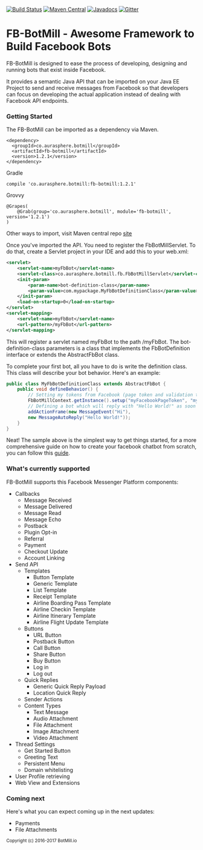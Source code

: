 [![Build Status](https://travis-ci.org/BotMill/fb-botmill.svg?branch=master)](https://travis-ci.org/BotMill/fb-botmill)
[![Maven Central](https://maven-badges.herokuapp.com/maven-central/co.aurasphere.botmill/fb-botmill/badge.svg?style=blue)](https://maven-badges.herokuapp.com/maven-central/co.aurasphere.botmill/fb-botmill)
[![Javadocs](http://www.javadoc.io/badge/co.aurasphere.botmill/fb-botmill.svg)](http://www.javadoc.io/doc/co.aurasphere.botmill/fb-botmill)
[![Gitter](https://badges.gitter.im/BotMill/fb-botmill.svg)](https://gitter.im/BotMill/fb-botmill?utm_source=badge&utm_medium=badge&utm_campaign=pr-badge)

# FB-BotMill - Awesome Framework to Build Facebook Bots
FB-BotMill is designed to ease the process of developing, designing and running bots that exist inside Facebook. 

It provides a semantic Java API that can be imported on your Java EE Project to send and receive messages from Facebook so that developers can focus on developing the actual application instead of dealing with Facebook API endpoints.

**<h3>Getting Started</h3>**
The FB-BotMill can be imported as a dependency via Maven.

	<dependency>
	  <groupId>co.aurasphere.botmill</groupId>
	  <artifactId>fb-botmill</artifactId>
	  <version>1.2.1</version>
	</dependency>

Gradle
    
    compile 'co.aurasphere.botmill:fb-botmill:1.2.1'

Grovvy

    @Grapes( 
        @Grab(group='co.aurasphere.botmill', module='fb-botmill', version='1.2.1') 
    )
    
Other ways to import, visit Maven central repo [site](http://search.maven.org/#search%7Cga%7C1%7Ca%3A%22fb-botmill%22) 

Once you've imported the API. You need to register the FbBotMillServlet. To do that, create a Servlet project in your IDE and add this to your web.xml:

```xml
<servlet>
	<servlet-name>myFbBot</servlet-name>
	<servlet-class>co.aurasphere.botmill.fb.FbBotMillServlet</servlet-class>
	<init-param>
		<param-name>bot-definition-class</param-name>
		<param-value>com.mypackage.MyFbBotDefinitionClass</param-value>
	</init-param>
	<load-on-startup>0</load-on-startup>
</servlet>
<servlet-mapping>
	<servlet-name>myFbBot</servlet-name>
	<url-pattern>/myFbBot</url-pattern>
</servlet-mapping>
```

This will register a servlet named myFbBot to the path /myFbBot. The bot-definition-class parameters is a class that implements the FbBotDefinition interface or extends the AbstractFbBot class.

To complete your first bot, all you have to do is write the definition class. This class will describe your bot behavior. Here's an example:

```java
public class MyFbBotDefinitionClass extends AbstractFbBot {
	public void defineBehavior() {
		// Setting my tokens from Facebook (page token and validation token for webhook).
		FbBotMillContext.getInstance().setup("myFacebookPageToken", "myFacebookWebhookValidationToken");
		// Defining a bot which will reply with "Hello World!" as soon as I write "Hi"
		addActionFrame(new MessageEvent("Hi"),
		new MessageAutoReply("Hello World!"));
	}
}
```

Neat! The sample above is the simplest way to get things started, for a more comprehensive guide on how to create your facebook chatbot from scratch, you can follow this [guide](https://github.com/BotMill/fb-botmill/wiki/Developing-with-FB-BotMill). 


**<h3>What's currently supported</h3>**

FB-BotMill supports this Facebook Messenger Platform components:

- Callbacks
	- Message Received
	- Message Delivered
	- Message Read
	- Message Echo
	- Postback
	- Plugin Opt-in
	- Referral
	- Payment
	- Checkout Update
	- Account Linking
- Send API
	- Templates
		- Button Template
		- Generic Template
		- List Template
		- Receipt Template
		- Airline Boarding Pass Template
		- Airline Checkin Template
		- Airline Itinerary Template
		- Airline Flight Update Template
	- Buttons
		- URL Button
		- Postback Button
		- Call Button
		- Share Button
		- Buy Button
		- Log in
		- Log out
	- Quick Replies
		- Generic Quick Reply Payload
		- Location Quick Reply
	- Sender Actions
	- Content Types
		- Text Message
		- Audio Attachment
		- File Attachment
		- Image Attachment
		- Video Attachment
- Thread Settings
	- Get Started Button
	- Greeting Text
	- Persistent Menu
	- Domain whitelisting
- User Profile retrieving
- Web View and Extensions
	
**<h3>Coming next</h3>**

Here's what you can expect coming up in the next updates:

- Payments
- File Attachments

<sub>Copyright (c) 2016-2017 BotMill.io</sub>
